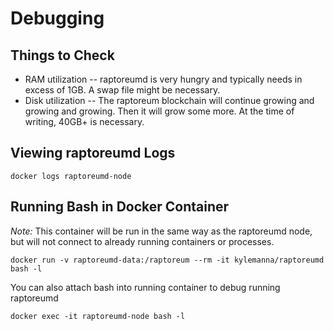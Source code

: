 # Debugging

## Things to Check

* RAM utilization -- raptoreumd is very hungry and typically needs in excess of 1GB.  A swap file might be necessary.
* Disk utilization -- The raptoreum blockchain will continue growing and growing and growing.  Then it will grow some more.  At the time of writing, 40GB+ is necessary.

## Viewing raptoreumd Logs

    docker logs raptoreumd-node


## Running Bash in Docker Container

*Note:* This container will be run in the same way as the raptoreumd node, but will not connect to already running containers or processes.

    docker run -v raptoreumd-data:/raptoreum --rm -it kylemanna/raptoreumd bash -l

You can also attach bash into running container to debug running raptoreumd

    docker exec -it raptoreumd-node bash -l


